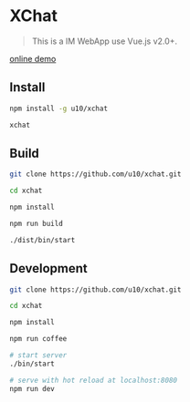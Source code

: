 # XChat

> This is a IM WebApp use Vue.js v2.0+.

[online demo](http://vaniship-xchat.daoapp.io/)

## Install
``` bash
npm install -g u10/xchat

xchat
```

## Build

``` bash
git clone https://github.com/u10/xchat.git

cd xchat

npm install

npm run build

./dist/bin/start
```

## Development

``` bash
git clone https://github.com/u10/xchat.git

cd xchat

npm install

npm run coffee

# start server
./bin/start

# serve with hot reload at localhost:8080
npm run dev
```
